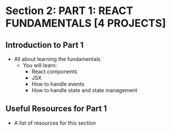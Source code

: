 # Section 2: PART 1: REACT FUNDAMENTALS [4 PROJECTS]

## Introduction to Part 1
- All about learning the fundamentals 
  - You will learn: 
    - React components 
    - JSX 
    - How to handle events 
    - How to handle state and state management 

## Useful Resources for Part 1
- A list of resources for this section 